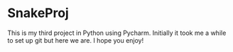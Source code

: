 # SnakeProj
This is my third project in Python using Pycharm. Initially it took me a while to set up git but here we are. I hope you enjoy!
